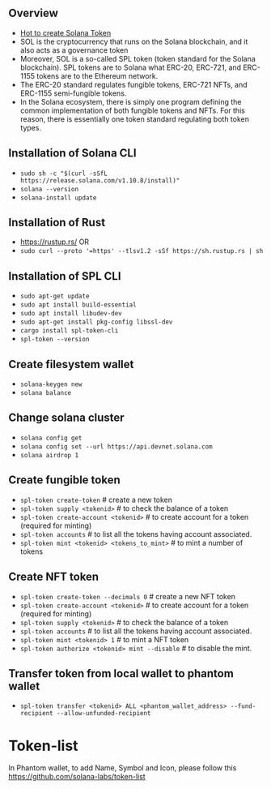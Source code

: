 ## Overview
- [Hot to create Solana Token](https://moralis.io/how-to-create-a-solana-token-in-5-steps/)
- SOL is the cryptocurrency that runs on the Solana blockchain, and it also acts as a governance token
- Moreover, SOL is a so-called SPL token (token standard for the Solana blockchain). SPL tokens are to Solana what ERC-20, ERC-721, and ERC-1155 tokens are to the Ethereum network.
- The ERC-20 standard regulates fungible tokens, ERC-721 NFTs, and ERC-1155 semi-fungible tokens.
- In the Solana ecosystem, there is simply one program defining the common implementation of both fungible tokens and NFTs. For this reason, there is essentially one token standard regulating both token types. 

## Installation of Solana CLI
- `sudo sh -c "$(curl -sSfL https://release.solana.com/v1.10.8/install)"`
- `solana --version`
- `solana-install update`

## Installation of Rust
- https://rustup.rs/ OR
- `sudo curl --proto '=https' --tlsv1.2 -sSf https://sh.rustup.rs | sh`

## Installation of SPL CLI
- `sudo apt-get update`
- `sudo apt install build-essential`
- `sudo apt install libudev-dev`
- `sudo apt-get install pkg-config libssl-dev`
- `cargo install spl-token-cli`
- `spl-token --version`

## Create filesystem wallet
- `solana-keygen new`
- `solana balance`

## Change solana cluster
- `solana config get`
- `solana config set --url https://api.devnet.solana.com`
- `solana airdrop 1`

## Create fungible token
- `spl-token create-token` # create a new token
- `spl-token supply <tokenid>` # to check the balance of a token
- `spl-token create-account <tokenid>` # to create account for a token (required for minting)
- `spl-token accounts` # to list all the tokens having account associated.
- `spl-token mint <tokenid> <tokens_to_mint>` # to mint a number of tokens

## Create NFT token
- `spl-token create-token --decimals 0` # create a new NFT token
- `spl-token create-account <tokenid>` #  to create account for a token (required for minting)
- `spl-token supply <tokenid>` # to check the balance of a token
- `spl-token accounts` # to list all the tokens having account associated.
- `spl-token mint <tokenid> 1` # to mint a NFT token
- `spl-token authorize <tokenid> mint --disable` # to disable the mint.

## Transfer token from local wallet to phantom wallet
- `spl-token transfer <tokenid> ALL <phantom_wallet_address> --fund-recipient --allow-unfunded-recipient`

# Token-list
In Phantom wallet, to add Name, Symbol and Icon, please follow this https://github.com/solana-labs/token-list